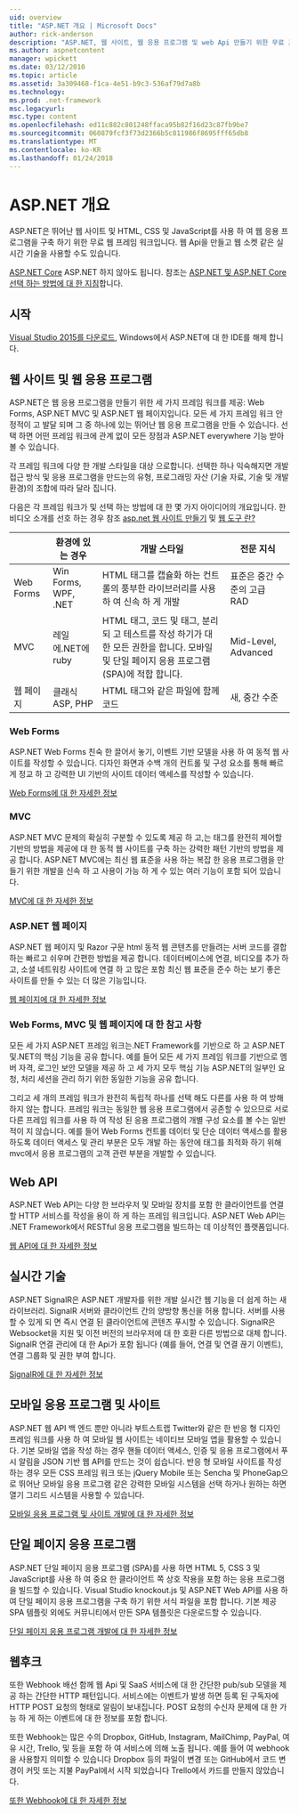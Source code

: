```yaml
---
uid: overview
title: "ASP.NET 개요 | Microsoft Docs"
author: rick-anderson
description: "ASP.NET, 웹 사이트, 웹 응용 프로그램 및 web Api 만들기 위한 무료 프레임 워크에 소개 합니다."
ms.author: aspnetcontent
manager: wpickett
ms.date: 03/12/2010
ms.topic: article
ms.assetid: 3a309468-f1ca-4e51-b9c3-536af79d7a8b
ms.technology: 
ms.prod: .net-framework
msc.legacyurl: 
msc.type: content
ms.openlocfilehash: ed11c882c801248ffaca95b82f16d23c87fb9be7
ms.sourcegitcommit: 060879fcf3f73d2366b5c811986f8695fff65db8
ms.translationtype: MT
ms.contentlocale: ko-KR
ms.lasthandoff: 01/24/2018
---
```

# <a name="aspnet-overview"></a>ASP.NET 개요

ASP.NET은 뛰어난 웹 사이트 및 HTML, CSS 및 JavaScript를 사용 하 여 웹 응용 프로그램을 구축 하기 위한 무료 웹 프레임 워크입니다. 웹 Api을 만들고 웹 소켓 같은 실시간 기술을 사용할 수도 있습니다.

[ASP.NET Core](https://docs.microsoft.com/aspnet/core/) ASP.NET 하지 않아도 됩니다.  참조는 [ASP.NET 및 ASP.NET Core 선택 하는 방법에 대 한 지침](https://docs.microsoft.com/aspnet/core/choose-aspnet-framework)합니다.

## <a name="get-started"></a>시작

[Visual Studio 2015를 다운로드](https://go.microsoft.com/fwlink/?LinkId=826064), Windows에서 ASP.NET에 대 한 IDE를 해제 합니다.

## <a name="websites-and-web-applications"></a>웹 사이트 및 웹 응용 프로그램

 ASP.NET은 웹 응용 프로그램을 만들기 위한 세 가지 프레임 워크를 제공: Web Forms, ASP.NET MVC 및 ASP.NET 웹 페이지입니다. 모든 세 가지 프레임 워크 안정적이 고 발달 되며 그 중 하나에 있는 뛰어난 웹 응용 프로그램을 만들 수 있습니다. 선택 하면 어떤 프레임 워크에 관계 없이 모든 장점과 ASP.NET everywhere 기능 받아볼 수 있습니다.

각 프레임 워크에 다양 한 개발 스타일을 대상 으로합니다. 선택한 하나 익숙해지면 개발 접근 방식 및 응용 프로그램을 만드는의 유형, 프로그래밍 자산 (기술 자료, 기술 및 개발 환경)의 조합에 따라 달라 집니다.

다음은 각 프레임 워크가 및 선택 하는 방법에 대 한 몇 가지 아이디어의 개요입니다. 한 비디오 소개를 선호 하는 경우 참조 [asp.net 웹 사이트 만들기](https://channel9.msdn.com/Blogs/ASP-NET-Site-Videos/Making-Websites-with-ASPNET) 및 [웹 도구 란?](https://channel9.msdn.com/Blogs/ASP-NET-Site-Videos/what-is-web-tools)

|   | 환경에 있는 경우 | 개발 스타일 | 전문 지식 | 
|-----------|----------------------|-----------------------------------------------------|----------------|
| Web Forms | Win Forms, WPF, .NET | HTML 태그를 캡슐화 하는 컨트롤의 풍부한 라이브러리를 사용 하 여 신속 하 게 개발 | 표준은 중간 수준의 고급 RAD |
| MVC       | 레일에.NET에 ruby  | HTML 태그, 코드 및 태그, 분리 되 고 테스트를 작성 하기가 대 한 모든 권한을 합니다. 모바일 및 단일 페이지 응용 프로그램 (SPA)에 적합 합니다. | Mid-Level, Advanced |
| 웹 페이지  | 클래식 ASP, PHP     | HTML 태그와 같은 파일에 함께 코드 | 새, 중간 수준 |

### <a name="web-forms"></a>Web Forms

ASP.NET Web Forms 친숙 한 끌어서 놓기, 이벤트 기반 모델을 사용 하 여 동적 웹 사이트를 작성할 수 있습니다. 디자인 화면과 수백 개의 컨트롤 및 구성 요소를 통해 빠르게 정교 하 고 강력한 UI 기반의 사이트 데이터 액세스를 작성할 수 있습니다. 

[Web Forms에 대 한 자세한 정보](web-forms/index.md)

### <a name="mvc"></a>MVC

ASP.NET MVC 문제의 확실히 구분할 수 있도록 제공 하 고,는 태그를 완전히 제어할 기반의 방법을 제공에 대 한 동적 웹 사이트를 구축 하는 강력한 패턴 기반의 방법을 제공 합니다. ASP.NET MVC에는 최신 웹 표준을 사용 하는 복잡 한 응용 프로그램을 만들기 위한 개발을 신속 하 고 사용이 가능 하 게 수 있는 여러 기능이 포함 되어 있습니다. 

[MVC에 대 한 자세한 정보](mvc/index.md)

### <a name="aspnet-web-pages"></a>ASP.NET 웹 페이지

ASP.NET 웹 페이지 및 Razor 구문 html 동적 웹 콘텐츠를 만들려는 서버 코드를 결합 하는 빠르고 쉬우며 간편한 방법을 제공 합니다. 데이터베이스에 연결, 비디오를 추가 하 고, 소셜 네트워킹 사이트에 연결 하 고 많은 포함 최신 웹 표준을 준수 하는 보기 좋은 사이트를 만들 수 있는 더 많은 기능입니다.

[웹 페이지에 대 한 자세한 정보](web-pages/index.md)

### <a name="notes-about-web-forms-mvc-and-web-pages"></a>Web Forms, MVC 및 웹 페이지에 대 한 참고 사항

모든 세 가지 ASP.NET 프레임 워크는.NET Framework를 기반으로 하 고 ASP.NET 및.NET의 핵심 기능을 공유 합니다. 예를 들어 모든 세 가지 프레임 워크를 기반으로 멤버 자격, 로그인 보안 모델을 제공 하 고 세 가지 모두 핵심 기능 ASP.NET의 일부인 요청, 처리 세션을 관리 하기 위한 동일한 기능을 공유 합니다.

그리고 세 개의 프레임 워크가 완전히 독립적 하나를 선택 해도 다른를 사용 하 여 방해 하지 않는 합니다. 프레임 워크는 동일한 웹 응용 프로그램에서 공존할 수 있으므로 서로 다른 프레임 워크를 사용 하 여 작성 된 응용 프로그램의 개별 구성 요소를 볼 수는 일반적이 지 않습니다. 예를 들어 Web Forms 컨트롤 데이터 및 단순 데이터 액세스를 활용 하도록 데이터 액세스 및 관리 부분은 모두 개발 하는 동안에 태그를 최적화 하기 위해 mvc에서 응용 프로그램의 고객 관련 부분을 개발할 수 있습니다.

## <a name="web-apis"></a>Web API

ASP.NET Web API는 다양 한 브라우저 및 모바일 장치를 포함 한 클라이언트를 연결할 HTTP 서비스를 작성을 용이 하 게 하는 프레임 워크입니다. ASP.NET Web API는 .NET Framework에서 RESTful 응용 프로그램을 빌드하는 데 이상적인 플랫폼입니다.

[웹 API에 대 한 자세한 정보](web-api/index.md)

<!-- Put first under Web API TOC:  Watch video (9 minutes) https://channel9.msdn.com/Blogs/ASP-NET-Site-Videos/services-and-aspnet -->

## <a name="real-time-technologies"></a>실시간 기술

ASP.NET SignalR은 ASP.NET 개발자를 위한 개발 실시간 웹 기능을 더 쉽게 하는 새 라이브러리. SignalR 서버와 클라이언트 간의 양방향 통신을 허용 합니다. 서버를 사용할 수 있게 되 면 즉시 연결 된 클라이언트에 콘텐츠 푸시할 수 있습니다. SignalR은 Websocket을 지원 및 이전 버전의 브라우저에 대 한 호환 다른 방법으로 대체 합니다. SignalR 연결 관리에 대 한 Api가 포함 됩니다 (예를 들어, 연결 및 연결 끊기 이벤트), 연결 그룹화 및 권한 부여 합니다.

[SignalR에 대 한 자세한 정보](signalr/index.md)

<!-- Put first under SignalR TOC:  Watch video (6 minutes) https://channel9.msdn.com/Blogs/ASP-NET-Site-Videos/signalr-and-the-real-time-web -->

## <a name="mobile-apps-and-sites"></a>모바일 응용 프로그램 및 사이트 

ASP.NET 웹 API 백 엔드 뿐만 아니라 부트스트랩 Twitter와 같은 한 반응 형 디자인 프레임 워크를 사용 하 여 모바일 웹 사이트는 네이티브 모바일 앱을 활용할 수 있습니다. 기본 모바일 앱을 작성 하는 경우 핸들 데이터 액세스, 인증 및 응용 프로그램에서 푸시 알림을 JSON 기반 웹 API를 만드는 것이 쉽습니다. 반응 형 모바일 사이트를 작성 하는 경우 모든 CSS 프레임 워크 또는 jQuery Mobile 또는 Sencha 및 PhoneGap으로 뛰어난 모바일 응용 프로그램 같은 강력한 모바일 시스템을 선택 하거나 원하는 하면 열기 그리드 시스템을 사용할 수 있습니다.

[모바일 응용 프로그램 및 사이트 개발에 대 한 자세한 정보](mobile/index.md)

<!-- Put first under mobile TOC:  Watch video (11 minutes) https://channel9.msdn.com/Blogs/ASP-NET-Site-Videos/aspnet-and-mobile -->

## <a name="single-page-applications"></a>단일 페이지 응용 프로그램 

ASP.NET 단일 페이지 응용 프로그램 (SPA)를 사용 하면 HTML 5, CSS 3 및 JavaScript를 사용 하 여 중요 한 클라이언트 쪽 상호 작용을 포함 하는 응용 프로그램을 빌드할 수 있습니다. Visual Studio knockout.js 및 ASP.NET Web API를 사용 하 여 단일 페이지 응용 프로그램을 구축 하기 위한 서식 파일을 포함 합니다. 기본 제공 SPA 템플릿 외에도 커뮤니티에서 만든 SPA 템플릿은 다운로드할 수 있습니다.

[단일 페이지 응용 프로그램 개발에 대 한 자세한 정보](single-page-application/index.md)

## <a name="webhooks"></a>웹후크

또한 Webhook 배선 함께 웹 Api 및 SaaS 서비스에 대 한 간단한 pub/sub 모델을 제공 하는 간단한 HTTP 패턴입니다. 서비스에는 이벤트가 발생 하면 등록 된 구독자에 HTTP POST 요청의 형태로 알림이 보내집니다. POST 요청의 수신자 문제에 대 한 가능 하 게 하는 이벤트에 대 한 정보를 포함 합니다.

또한 Webhook는 많은 수의 Dropbox, GitHub, Instagram, MailChimp, PayPal, 여유 시간, Trello, 및 등을 포함 하 여 서비스에 의해 노출 됩니다. 예를 들어 여 webhook을 사용할지 의미할 수 있습니다 Dropbox 등의 파일이 변경 또는 GitHub에서 코드 변경이 커밋 또는 지불 PayPal에서 시작 되었습니다 Trello에서 카드를 만들지 않았습니다.

[또한 Webhook에 대 한 자세한 정보](webhooks/index.md)





<!--
Create Deployment TOC based on https://www.asp.net/aspnet/overview/deployment
Copy deployment content map to MVC, WebForms, Web Pages, Web API sections.
Copy Web Deployment in Enterprise from WebForms to MVC
Move under ASP.NET Best practices
    What not to do in ASP.NET, and what to do instead https://review.docs.microsoft.cus/aspnet/aspnet/overview/web-development-best-practices/what-not-to-do-in-aspnet-and-what-to-do-instead
    Async and await https://channel9.msdn.com/Blogs/ASP-NET-Site-Videos/async-and-await
    Building Real World Cloud Apps with Azure https://review.docs.microsoft.com/aspnet/aspnet/overview/developing-apps-with-windows-azure/building-real-world-cloud-apps-with-windows-azure/introduction
    Hands on Lab: Maintainable Azure Websites: Managing Change and Scale https://review.docs.microsoft.com/aspnet/aspnet/overview/developing-apps-with-windows-azure/maintainable-azure-websites-managing-change-and-scale

-->
